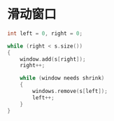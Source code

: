 <!--
 * @Copyright: https://github.com/yangjam-cn/algorithm
 * @File name: 文件名
 * @Description: 
 * @Author: yangjam
 * @Version: 1.0
 * @Date: 2020-08-13 08:11:56
 * @History: 修改历史列表，每条修改记录应包括修改日期、修改者及修改内容简述
 * @LastEditTime: 2020-08-13 08:19:05
-->
# 滑动窗口
```cpp
int left = 0, right = 0;

while (right < s.size())
{
    window.add(s[right]);
    right++;

    while (window needs shrink)
    {
        windows.remove(s[left]);
        left++;
    }
}
```